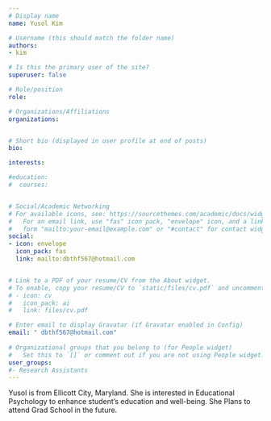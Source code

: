 ```yaml
---
# Display name
name: Yusol Kim

# Username (this should match the folder name)
authors:
- kim

# Is this the primary user of the site?
superuser: false

# Role/position
role: 

# Organizations/Affiliations
organizations:


# Short bio (displayed in user profile at end of posts)
bio:

interests:

#education:
#  courses:


# Social/Academic Networking
# For available icons, see: https://sourcethemes.com/academic/docs/widgets/#icons
#   For an email link, use "fas" icon pack, "envelope" icon, and a link in the
#   form "mailto:your-email@example.com" or "#contact" for contact widget.
social:
- icon: envelope
  icon_pack: fas
  link: mailto:dbthf567@hotmail.com


# Link to a PDF of your resume/CV from the About widget.
# To enable, copy your resume/CV to `static/files/cv.pdf` and uncomment the lines below.  
# - icon: cv
#   icon_pack: ai
#   link: files/cv.pdf

# Enter email to display Gravatar (if Gravatar enabled in Config)
email: " dbthf567@hotmail.com"
  
# Organizational groups that you belong to (for People widget)
#   Set this to `[]` or comment out if you are not using People widget.  
user_groups:
#- Research Assistants
---
```

Yusol is from Ellicott City, Maryland. She is interested in Educational Psychology to enhance student’s education and well-being. She Plans to attend Grad School in the future.
